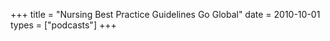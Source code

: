 +++
title = "Nursing Best Practice Guidelines Go Global"
date = 2010-10-01
types = ["podcasts"]
+++
